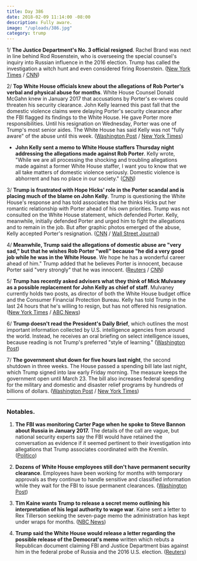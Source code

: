 ```yaml
---
title: Day 386
date: 2018-02-09 11:14:00 -08:00
description: Fully aware.
image: "/uploads/386.jpg"
category: trump
---
```


1/ **The Justice Department's No. 3 official resigned**. Rachel Brand was next in line behind Rod Rosenstein, who is overseeing the special counsel's inquiry into Russian influence in the 2016 election. Trump has called the investigation a witch hunt and even considered firing Rosenstein. ([New York Times](https://www.nytimes.com/2018/02/09/us/politics/rachel-brand-justice-department.html) / [CNN](https://www.cnn.com/2018/02/09/politics/rachel-brand-resigns/index.html))

2/ **Top White House officials knew about the allegations of Rob Porter's verbal and physical abuse for months**. White House Counsel Donald McGahn knew in January 2017 that accusations by Porter's ex-wives could threaten his security clearance. John Kelly learned this past fall that the domestic violence claims were delaying Porter's security clearance after the FBI flagged its findings to the White House. He gave Porter more responsibilities. Until his resignation on Wednesday, Porter was one of Trump's most senior aides. The White House has said Kelly was not "fully aware" of the abuse until this week. ([Washington Post](https://www.washingtonpost.com/politics/top-white-house-officials-knew-of-abuse-allegations-against-top-aide-for-months/2018/02/08/2faddcf2-0ce9-11e8-95a5-c396801049ef_story.html) / [New York Times](https://www.nytimes.com/2018/02/08/us/politics/rob-porter-abuse-white-house.html))

* **John Kelly sent a memo to White House staffers Thursday night addressing the allegations made against Rob Porter**. Kelly wrote, "While we are all processing the shocking and troubling allegations made against a former White House staffer, I want you to know that we all take matters of domestic violence seriously. Domestic violence is abhorrent and has no place in our society." ([CNN](https://www.cnn.com/2018/02/08/politics/john-kelly-staff-email-domestic-violence/index.html))

3/ **Trump is frustrated with Hope Hicks' role in the Porter scandal and is placing much of the blame on John Kelly**. Trump is questioning the White House's response and has told associates that he thinks Hicks put her romantic relationship with Porter ahead of his own priorities. Trump was not consulted on the White House statement, which defended Porter. Kelly, meanwhile, initially defended Porter and urged him to fight the allegations and to remain in the job. But after graphic photos emerged of the abuse, Kelly accepted Porter's resignation. ([CNN](https://www.cnn.com/2018/02/09/politics/rob-porter-donald-trump-reince-priebus/index.html) / [Wall Street Journal](https://www.wsj.com/articles/john-kelly-faces-scrutiny-as-trump-questions-response-to-abuse-allegations-1518191946))

4/ **Meanwhile, Trump said the allegations of domestic abuse are "very sad," but that he wishes Rob Porter "well" because "he did a very good job while he was in the White House**. We hope he has a wonderful career ahead of him." Trump added that he believes Porter is innocent, because Porter said "very strongly" that he was innocent. ([Reuters](https://www.reuters.com/article/us-usa-trump-porter/trump-wishes-former-aide-well-after-domestic-abuse-allegations-idUSKBN1FT2MX) / [CNN](https://www.cnn.com/2018/02/09/politics/trump-rob-porter/index.html))

5/ **Trump has recently asked advisers what they think of Mick Mulvaney as a possible replacement for John Kelly as chief of staff**. Mulvaney currently holds two posts, as director of both the White House budget office and the Consumer Financial Protection Bureau. Kelly has told Trump in the last 24 hours that he's willing to resign, but has not offered his resignation. ([New York Times](https://www.nytimes.com/2018/02/08/us/politics/kelly-trump.html) / [ABC News](http://abcnews.go.com/Politics/sources-chief-staff-john-kelly-expressed-president-trump/story?id=52970133))

6/ **Trump doesn't read the President's Daily Brief**, which outlines the most important information collected by U.S. intelligence agencies from around the world. Instead, he receives an oral briefing on select intelligence issues, because reading is not Trump's preferred "style of learning." ([Washington Post](https://www.washingtonpost.com/politics/breaking-with-tradition-trump-skips-presidents-written-intelligence-report-for-oral-briefings/2018/02/09/b7ba569e-0c52-11e8-95a5-c396801049ef_story.html))

7/ **The government shut down for five hours last night**, the second shutdown in three weeks. The House passed a spending bill late last night, which Trump signed into law early Friday morning. The measure keeps the government open until March 23. The bill also increases federal spending for the military and domestic and disaster relief programs by hundreds of billions of dollars. ([Washington Post](https://www.washingtonpost.com/powerpost/house-leaders-scramble-to-win-support-for-budget-deal-ahead-of-midnight-deadline/2018/02/08/4812e996-0cd9-11e8-8b0d-891602206fb7_story.html?utm_term=.7a9dd420ba90) / [New York Times](https://www.nytimes.com/2018/02/08/us/politics/congress-budget-deal-vote.html))

---

### Notables.

1. **The FBI was monitoring Carter Page when he spoke to Steve Bannon about Russia in January 2017.** The details of the call are vague, but national security experts say the FBI would have retained the conversation as evidence if it seemed pertinent to their investigation into allegations that Trump associates coordinated with the Kremlin. ([Politico](https://www.politico.com/story/2018/02/08/carter-page-steve-bannon-fbi-communications-398992))

2. **Dozens of White House employees still don't have permanent security clearance**. Employees have been working for months with temporary approvals as they continue to handle sensitive and classified information while they wait for the FBI to issue permanent clearances. ([Washington Post](https://www.washingtonpost.com/world/national-security/dozens-at-white-house-lack-permanent-security-clearances/2018/02/08/50e3cfd6-0d15-11e8-8890-372e2047c935_story.html))

3. **Tim Kaine wants Trump to release a secret memo outlining his interpretation of his legal authority to wage war**. Kaine sent a letter to Rex Tillerson seeking the seven-page memo the administration has kept under wraps for months. ([NBC News](https://www.nbcnews.com/politics/donald-trump/sen-tim-kaine-demands-release-secret-trump-war-powers-memo-n846176))

4. **Trump said the White House would release a letter regarding the possible release of the Democrat's memo** written which rebuts a Republican document claiming FBI and Justice Department bias against him in the federal probe of Russia and the 2016 U.S. election. ([Reuters](https://www.reuters.com/article/us-usa-trump-russia-democrats/trump-says-white-house-to-issue-letter-on-democratic-russia-memo-idUSKBN1FT2NP))
